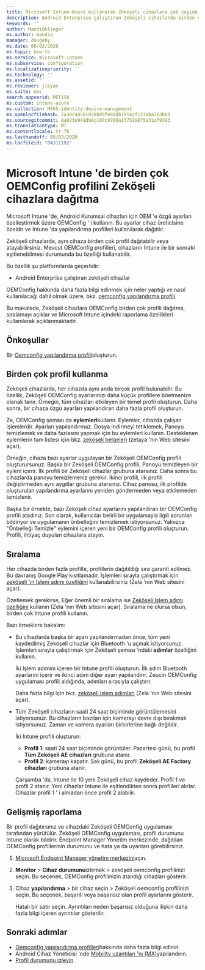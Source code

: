 ```yaml
---
title: Microsoft Intune-Azure kullanarak Zeköşeli cihazlara çok sayıda OEMConfig profili dağıtma | Microsoft Docs
description: Android Enterprise çalıştıran Zeköşeli cihazlarda birden çok OEMConfig cihaz yapılandırma profili oluşturmak ve dağıtmak için Microsoft Intune kullanın. Profillerinizi sıralamak için Zeköşeli eylemleri ve adımları kullanın.
keywords: ''
author: MandiOhlinger
ms.author: mandia
manager: dougeby
ms.date: 06/02/2020
ms.topic: how-to
ms.service: microsoft-intune
ms.subservice: configuration
ms.localizationpriority: ''
ms.technology: ''
ms.assetid: ''
ms.reviewer: jieyan
ms.suite: ems
search.appverid: MET150
ms.custom: intune-azure
ms.collection: M365-identity-device-management
ms.openlocfilehash: 2a38c445018200d9fe80db19142f123aba783b60
ms.sourcegitcommit: 8a023e941d90c107c9769a1f7519875a31ef9393
ms.translationtype: MT
ms.contentlocale: tr-TR
ms.lasthandoff: 06/03/2020
ms.locfileid: "84311192"
---
```

# <a name="deploy-multiple-oemconfig-profiles-to-zebra-devices-in-microsoft-intune"></a>Microsoft Intune 'de birden çok OEMConfig profilini Zeköşeli cihazlara dağıtma

Microsoft Intune 'de, Android Kurumsal cihazları için OEM 'e özgü ayarları özelleştirmek üzere OEMConfig ' i kullanın. Bu ayarlar cihaz üreticisine özeldir ve Intune 'da yapılandırma profilleri kullanılarak dağıtılır.

Zeköşeli cihazlarda, aynı cihaza birden çok profil dağıtabilir veya atayabilirsiniz. Mevcut OEMConfig profilleri, cihazların Intune ile bir sonraki eşitlenebilmesi durumunda bu özelliği kullanabilir.

Bu özellik şu platformlarda geçerlidir:

- Android Enterprise çalıştıran zeköşeli cihazlar

OEMConfig hakkında daha fazla bilgi edinmek için neler yaptığı ve nasıl kullanılacağı dahil olmak üzere, bkz. [oemconfig yapılandırma profili](android-oem-configuration-overview.md).

Bu makalede, Zeköşeli cihazlara OEMConfig birden çok profili dağıtma, sıralamayı açıklar ve Microsoft Intune içindeki raporlama özellikleri kullanılarak açıklanmaktadır.

## <a name="prerequisites"></a>Önkoşullar

Bir [Oemconfig yapılandırma profili](android-oem-configuration-overview.md)oluşturun.

## <a name="use-multiple-profiles"></a>Birden çok profil kullanma

Zeköşeli cihazlarda, her cihazda aynı anda birçok profil bulunabilir. Bu özellik, Zeköşeli OEMConfig ayarlarınızı daha küçük profillere böetmenize olanak tanır. Örneğin, tüm cihazları etkileyen bir temel profil oluşturun. Daha sonra, bir cihaza özgü ayarları yapılandıran daha fazla profil oluşturun.

Ze, OEMConfig şeması da **eylemleri**kullanır. Eylemler, cihazda çalışan işlemlerdir. Ayarları yapılandırmaz. Dosya indirmeyi tetiklemek, Panoyu temizlemek ve daha fazlasını yapmak için bu eylemleri kullanın. Desteklenen eylemlerin tam listesi için bkz. [zeköşeli belgeleri](https://techdocs.zebra.com/oemconfig/10-0/about/) (zetaya 'nın Web sitesini açar).

Örneğin, cihaza bazı ayarlar uygulayan bir Zeköşeli OEMConfig profili oluşturursunuz. Başka bir Zeköşeli OEMConfig profili, Panoyu temizleyen bir eylem içerir. İlk profili bir Zeköşeli cihazlar grubuna atarsınız. Daha sonra bu cihazlarda panoyu temizlemeniz gerekir. İkinci profili, ilk profili değiştirmeden aynı aygıtlar grubuna atarsınız. Cihaz panosu, ilk profilde oluşturulan yapılandırma ayarlarını yeniden göndermeden veya etkilemeden temizlenir.

Başka bir örnekte, bazı Zeköşeli cihaz ayarlarını yapılandıran bir OEMConfig profili atadınız. Son olarak, kullanıcılar belirli bir uygulamayla ilgili sorunları bildiriyor ve uygulamanın önbelleğini temizlemek istiyorsunuz. Yalnızca "Önbelleği Temizle" eylemini içeren yeni bir OEMConfig profili oluşturun. Profili, ihtiyaç duyulan cihazlara atayın.

## <a name="ordering"></a>Sıralama

Her cihazda birden fazla profille, profillerin dağıtıldığı sıra garanti edilmez. Bu davranış Google Play kısıtlamadır. İşlemleri sırayla çalıştırmak için [zeköşeli 'ın Işlem adımı özelliğini](https://techdocs.zebra.com/oemconfig/10-0/mc/) kullanabilirsiniz (Zela 'nın Web sitesini açar). 

Özetlemek gerekirse, Eğer önemli bir sıralama ise [Zeköşeli Işlem adımı özelliğini](https://techdocs.zebra.com/oemconfig/10-0/mc/) kullanın (Zela 'nın Web sitesini açar). Sıralama ne olursa olsun, birden çok Intune profili kullanın. 

Bazı örneklere bakalım:

- Bu cihazlarda başka bir ayarı yapılandırmadan önce, tüm yeni kaydedilmiş Zeköşeli cihazlar için Bluetooth 'u açmak istiyorsunuz. İşlemleri sırayla çalıştırmak için Zeköşeli şeması 'ndaki **adımlar** özelliğini kullanın.

  İki Işlem adımını içeren bir Intune profili oluşturun. İlk adım Bluetooth ayarlarını içerir ve ikinci adım diğer ayarı yapılandırır. Zeucin OEMConfig uygulaması profili aldığında, adımları sırasıyla çalıştırır.

  Daha fazla bilgi için bkz. [zeköşeli işlem adımları](https://techdocs.zebra.com/oemconfig/10-0/mc/) (Zela 'nın Web sitesini açar).

- Tüm Zeköşeli cihazların saati 24 saat biçiminde görüntülemesini istiyorsunuz. Bu cihazların bazıları için kamerayı devre dışı bırakmak istiyorsunuz. Zaman ve kamera ayarları birbirlerine bağlı değildir.

  İki Intune profili oluşturun:

  - **Profil 1**: saati 24 saat biçiminde görüntüler. Pazartesi günü, bu profil **Tüm Zeköşeli AE cihazları** grubuna atanır.
  - **Profil 2**: kamerayı kapatır. Salı günü, bu profil **Zeköşeli AE Factory cihazları** grubuna atanır.

  Çarşamba 'da, Intune ile 10 yeni Zeköşeli cihaz kaydeder. Profil 1 ve profil 2 atanır. Yeni cihazlar Intune ile eşitlendikten sonra profilleri alırlar. Cihazlar profil 1 ' i almadan önce profil 2 alabilir.

## <a name="enhanced-reporting"></a>Gelişmiş raporlama

Bir profil dağıtırsınız ve cihazdaki Zeköşeli OEMConfig uygulaması tarafından yürütülür. Zeköşeli OEMConfig uygulaması, profil durumunu Intune olarak bildirir. Endpoint Manager Yönetim merkezinde, dağıtılan OEMConfig profillerinin durumunu ve hata ya da uyarıları görebilirsiniz.

1. [Microsoft Endpoint Manager yönetim merkezini](https://go.microsoft.com/fwlink/?linkid=2109431)açın.
2. **Monitor**  >  **Cihaz durumunu**izlemek > zeköşeli oemconfig profilinizi seçin. Bu seçenek, OEMConfig profilinizin atandığı cihazları gösterir.
3. Cihaz **yapılandırma** > bir cihaz seçin > Zeköşeli oemconfig profilinizi seçin. Bu seçenek, başarılı veya başarısız olan profil ayarlarını gösterir.

    Hatalı bir satır seçin. Ayrıntıları neden başarısız olduğuna ilişkin daha fazla bilgi içeren ayrıntılar gösterilir.

## <a name="next-steps"></a>Sonraki adımlar

- [Oemconfig yapılandırma profilleri](android-oem-configuration-overview.md)hakkında daha fazla bilgi edinin.
- Android Cihaz Yöneticisi 'nde [Mobility uzantıları 'nı (MX)](android-zebra-mx-overview.md)yapılandırın.
- [Profil durumunu izleyin](device-profile-monitor.md).
